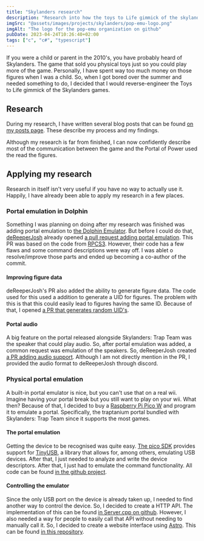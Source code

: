 ```yaml
---
title: "Skylanders research"
description: "Research into how the toys to Life gimmick of the skylanders games works"
imgSrc: "@assets/images/projects/skylanders/pop-emu-logo.png"
imgAlt: "The logo for the pop-emu organization on github"
pubDate: 2023-04-24T10:26:40+02:00
tags: ["c", "c#", "typescript"]
---
```

If you were a child or parent in the 2010's, you have probably heard of Skylanders. The game that sold you physical toys just so you could play more of the game. Personally, I have spent way too much money on those figures when I was a child. So, when I got bored over the summer and needed something to do, I decided that I would reverse-engineer the Toys to Life gimmick of the Skylanders games.

## Research
During my research, I have written several blog posts that can be found [on my posts page](http://marijnkneppers.dev/posts/). These describe my process and my findings.

Although my research is far from finished, I can now confidently describe most of the communication between the game and the Portal of Power used the read the figures.

## Applying my research
Research in itself isn't very useful if you have no way to actually use it. Happily, I have already been able to apply my research in a few places.

### Portal emulation in Dolphin
Something I was planning on doing after my research was finished was adding portal emulation to [the Dolphin Emulator](https://dolphin-emu.org). But before I could do that, [deReeperJosh](https://github.com/deReeperJosh) already opened [a pull request adding portal emulation](https://github.com/dolphin-emu/dolphin/pull/11331). This PR was based on the code from [RPCS3](https://rpcs3.net/). However, their code has a few flaws and some command descriptions were way off. I was ablet o resolve/improve those parts and ended up becoming a co-author of the commit.

#### Improving figure data
deReeperJosh's PR also added the ability to generate figure data. The code used for this used a addition to generate a UID for figures. The problem with this is that this could easily lead to figures having the same ID. Because of that, I opened [a PR that generates random UID's](https://github.com/dolphin-emu/dolphin/pull/11492).

#### Portal audio
A big feature on the portal released alongside Skylanders: Trap Team was the speaker that could play audio. So, after portal emulation was added, a common request was emulation of the speakers. So, deReeperJosh created [a PR adding audio support](https://github.com/dolphin-emu/dolphin/pull/11644). Although I am not directly mention in the PR, I provided the audio format to deReeperJosh through discord.

### Physical portal emulation
A built-in portal emulator is nice, but you can't use that on a real wii. Imagine having your portal break but you still want to play on your wii. What then? Because of that, I decided to buy a [Raspberry Pi Pico W](https://www.raspberrypi.com/products/raspberry-pi-pico/) and program it to emulate a portal. Specifically, the traptanium portal bundled with Skylanders: Trap Team since it supports the most games.

#### The portal emulation
Getting the device to be recognised was quite easy. [The pico SDK](https://github.com/raspberrypi/pico-sdk) provides support for [TinyUSB](https://www.tinyusb.org), a library that allows for, among others, emulating USB devices. After that, I just needed to analyze and write the device descriptors. After that, I just had to emulate the command functionality. All code can be found [in the github project](https://github.com/pop-emu/PicoWPortal).

#### Controlling the emulator
Since the only USB port on the device is already taken up, I needed to find another way to control the device. So, I decided to create a HTTP API. The implementation of this can be found [in Server.cpp on github](https://github.com/pop-emu/PicoWPortal/blob/master/src/Server.cpp). However, I also needed a way for people to easily call that API without needing to manually call it. So, I decided to create a website interface using [Astro](https://astro.build). This can be found [in this repository](https://github.com/pop-emu/portal-interface).

